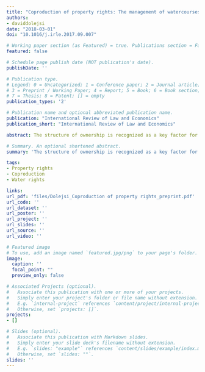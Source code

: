 ```yaml
---
title: "Coproduction of property rights: The management of watercourses in pre-modern Bohemia"
authors:
- daviddolejsi
date: "2018-03-01"
doi: "10.1016/j.irle.2017.09.007"

# Working paper section (as Featured) = true. Publications section = False 
featured: false

# Schedule page publish date (NOT publication's date).
publishDate: ''

# Publication type.
# Legend: 0 = Uncategorized; 1 = Conference paper; 2 = Journal article;
# 3 = Preprint / Working Paper; 4 = Report; 5 = Book; 6 = Book section;
# 7 = Thesis; 8 = Patent; [] = empty
publication_types: '2'

# Publication name and optional abbreviated publication name.
publication: "International Review of Law and Economics"
publication_short: "International Review of Law and Economics"

abstract: The structure of ownership is recognized as a key factor for economic and social development. The traditional approach suggests that new property rights emerge when it becomes profitable to invest in their production. I extend this idea by arguing that simply defining new property rules is not enough for new rights to develop effectively, and that enforcement of those rules is just as important. Identifying and implementing an optimal combination of definition and enforcement activities then becomes the central issue in the development of property rights. I illustrate the application of this theory with a detailed study of the evolution of water rights in pre-modern Bohemia.

# Summary. An optional shortened abstract.
summary: 'The structure of ownership is recognized as a key factor for economic and social development. The traditional approach suggests that new property rights emerge when it becomes profitable to invest in their production. I extend this idea by arguing that simply defining new property rules is not enough for new rights to develop effectively, and that enforcement of those rules is just as important. Identifying and implementing an optimal combination of definition and enforcement activities then becomes the central issue in the development of property rights. I illustrate the application of this theory with a detailed study of the evolution of water rights in pre-modern Bohemia.'

tags:
- Property rights
- Coproduction
- Water rights

links:
url_pdf: 'files/Dolejsi_Coproduction of property rights_preprint.pdf'
url_code: ''
url_dataset: ''
url_poster: ''
url_project: ''
url_slides: ''
url_source: ''
url_video: ''

# Featured image
# To use, add an image named `featured.jpg/png` to your page's folder. 
image:
  caption: ''
  focal_point: ""
  preview_only: false

# Associated Projects (optional).
#   Associate this publication with one or more of your projects.
#   Simply enter your project's folder or file name without extension.
#   E.g. `internal-project` references `content/project/internal-project/index.md`.
#   Otherwise, set `projects: []`.
projects:
- []

# Slides (optional).
#   Associate this publication with Markdown slides.
#   Simply enter your slide deck's filename without extension.
#   E.g. `slides: "example"` references `content/slides/example/index.md`.
#   Otherwise, set `slides: ""`.
slides: ''
---
```

